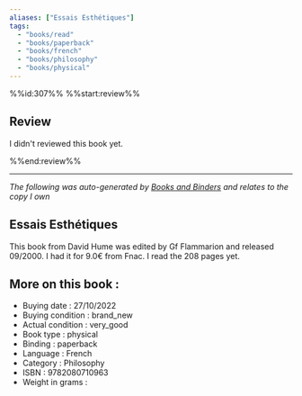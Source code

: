 ```yaml
---
aliases: ["Essais Esthétiques"] 
tags: 
  - "books/read" 
  - "books/paperback" 
  - "books/french"
  - "books/philosophy"
  - "books/physical"
---
```

%%id:307%%
%%start:review%%
## Review
I didn't reviewed this book yet. 

%%end:review%%

---
_The following was auto-generated by [Books and Binders](Books%20and%20Binders.md) and relates to the copy I own_
## Essais Esthétiques
This book from David Hume was edited by Gf Flammarion and released 09/2000. I had it for 9.0€ from Fnac. I read the 208 pages yet.

## More on this book :
- Buying date : 27/10/2022
- Buying condition : brand_new
- Actual condition : very_good
- Book type : physical
- Binding : paperback
- Language : French
- Category : Philosophy
- ISBN : 9782080710963
- Weight in grams : 
